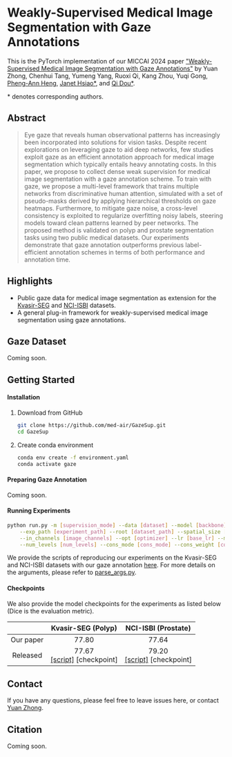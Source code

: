 # Weakly-Supervised Medical Image Segmentation with Gaze Annotations
This is the PyTorch implementation of our MICCAI 2024 paper ["Weakly-Supervised Medical Image Segmentation with Gaze Annotations"]() by Yuan Zhong, Chenhui Tang, Yumeng Yang, Ruoxi Qi, Kang Zhou, Yuqi Gong, [Pheng-Ann Heng](https://www.cse.cuhk.edu.hk/~pheng/), [Janet Hsiao\*](https://jhhsiao.people.ust.hk/), and [Qi Dou\*](https://www.cse.cuhk.edu.hk/~qdou/).

\* denotes corresponding authors.

## Abstract

> Eye gaze that reveals human observational patterns has increasingly been incorporated into solutions for vision tasks. Despite recent explorations on leveraging gaze to aid deep networks, few studies exploit gaze as an efficient annotation approach for medical image segmentation which typically entails heavy annotating costs. In this paper, we propose to collect dense weak supervision for medical image segmentation with a gaze annotation scheme. To train with gaze, we propose a multi-level framework that trains multiple networks from discriminative human attention, simulated with a set of pseudo-masks derived by applying hierarchical thresholds on gaze heatmaps. Furthermore, to mitigate gaze noise, a cross-level consistency is exploited to regularize overfitting noisy labels, steering models toward clean patterns learned by peer networks. The proposed method is validated on polyp and prostate segmentation tasks using two public medical datasets. Our experiments demonstrate that gaze annotation outperforms previous label-efficient annotation schemes in terms of both performance and annotation time. 

## Highlights

- Public gaze data for medical image segmentation as extension for the [Kvasir-SEG](https://datasets.simula.no/kvasir-seg/) and [NCI-ISBI](https://www.cancerimagingarchive.net/analysis-result/isbi-mr-prostate-2013/) datasets.
- A general plug-in framework for weakly-supervised medical image segmentation using gaze annotations.

## Gaze Dataset

Coming soon.

## Getting Started

#### Installation

1. Download from GitHub

   ```bash
   git clone https://github.com/med-air/GazeSup.git
   cd GazeSup
   ```

2. Create conda environment

   ```bash
   conda env create -f environment.yaml
   conda activate gaze
   ```

#### Preparing Gaze Annotation

Coming soon.

#### Running Experiments

```bash
python run.py -m [supervision_mode] --data [dataset] --model [backbone] -bs [batch_size] \
    --exp_path [experiment_path] --root [dataset_path] --spatial_size [image_size] \
    --in_channels [image_channels] --opt [optimizer] --lr [base_lr] --max_ite [max_ite] \
    --num_levels [num_levels] --cons_mode [cons_mode] --cons_weight [cons_weight]
```

We provide the scripts of reproducing our experiments on the Kvasir-SEG and NCI-ISBI datasets with our gaze annotation [here](./scripts). For more details on the arguments, please refer to [parse_args.py](./parse_args.py). 

#### Checkpoints

We also provide the model checkpoints for the experiments as listed below (Dice is the evaluation metric).

|           |                      Kvasir-SEG (Polyp)                      |                     NCI-ISBI (Prostate)                      |
| :-------: | :----------------------------------------------------------: | :----------------------------------------------------------: |
| Our paper |                            77.80                             |                            77.64                             |
| Released  | 77.67<br />[[script]](./scripts/gazesup_kvasir_2_levels.sh) [checkpoint] | 79.20<br />[[script]](./scripts/gazesup_prostate_2_levels.sh) [checkpoint] |

## Contact

If you have any questions, please feel free to leave issues here, or contact [Yuan Zhong](mailto:yuanzhong@link.cuhk.edu.hk).

## Citation

Coming soon.